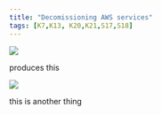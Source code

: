 ```yaml
---
title: "Decomissioning AWS services"
tags: [K7,K13, K20,K21,S17,S18]
---
```


![](../decomissioning_resources/carbon.png)

produces this

![](../carbon-1.png)

this is another thing
